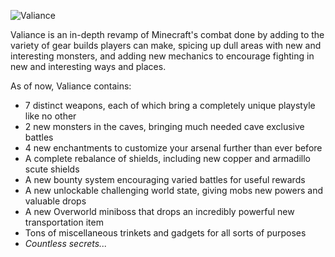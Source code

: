 ![Valiance](https://github.com/user-attachments/assets/5316e8c4-8cf0-4f43-9661-4d0a317e6ded)

Valiance is an in-depth revamp of Minecraft's combat done by adding to the variety of gear builds players can make, spicing up dull areas with new and interesting monsters, and adding new mechanics to encourage fighting in new and interesting ways and places.

 As of now, Valiance contains:
- 7 distinct weapons, each of which bring a completely unique playstyle like no other
- 2 new monsters in the caves, bringing much needed cave exclusive battles
- 4 new enchantments to customize your arsenal further than ever before
- A complete rebalance of shields, including new copper and armadillo scute shields
- A new bounty system encouraging varied battles for useful rewards
- A new unlockable challenging world state, giving mobs new powers and valuable drops
- A new Overworld miniboss that drops an incredibly powerful new transportation item
- Tons of miscellaneous trinkets and gadgets for all sorts of purposes
- _Countless secrets..._
